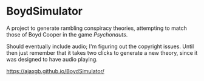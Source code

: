 # BoydSimulator

A project to generate rambling conspiracy theories, attempting to match those of Boyd Cooper in the game *Psychonauts*.

Should eventually include audio; I'm figuring out the copyright issues.
Until then just remember that it takes two clicks to generate a new theory,
since it was designed to have audio playing.

https://ajaxgb.github.io/BoydSimulator/
